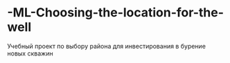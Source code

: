 # -ML-Choosing-the-location-for-the-well
Учебный проект по выбору района для инвестирования в бурение новых скважин
